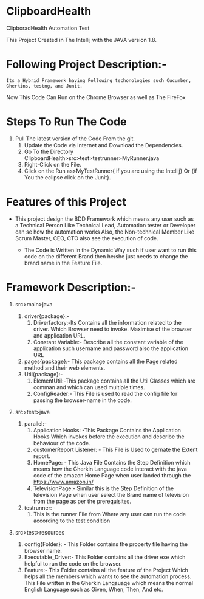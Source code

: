 # ClipboardHealth
ClipboradHealth Automation Test

This Project Created in The Intellij with the JAVA version 1.8.

# Following Project Description:-
    Its a Hybrid Framework having Following techonologies such Cucumber, Gherkins, testng, and Junit.
    
Now This Code Can Run on the Chrome Browser as well as The FireFox

# Steps To Run The Code
1. Pull The latest version of the Code From the git.
   1. Update the Code via Internet and Download the Dependencies.
   2. Go To the Directory ClipboardHealth>src>test>testrunner>MyRunner.java
   3. Right-Click on the File.
   4. Click on the Run as>MyTestRunner{ if you are using the Intellij} Or {if You 
      the eclipse click on the Junit}.

# Features of this Project
* This project design the BDD Framework which means any user such as a Technical Person
  Like Technical Lead, Automation tester or Developer can se how the automation works
  Also, the Non-technical Member Like Scrum Master, CEO, CTO also see the execution of code.

  * The Code is Written in the Dynamic Way such if user want to run this code on the different Brand
    then he/she just needs to change the brand name in the Feature File.
  
# Framework Description:- 
1. src>main>java
   1. driver{package}:- 
      1. Driverfactory:-Its Contains all the information related to the driver. Which Browser need to invoke.
                               Maximise of the browser and application URL.
      2. Constant Variable:- Describe all the constant variable of the application such username and password also the application URL 
   2. pages{package}:- This package contains all the Page related method and their web elements.
   3. Util{package}:- 
      1. ElementUtil:-This package contains all the Util Classes which are comman and which can used multiple times. 
      2. ConfigReader:- This File is used to read the config file for passing the browser-name in the code.

2. src>test>java
   1. parallel:- 
      1. Application Hooks: -This Package Contains the Application Hooks Which invokes before the execution and describe the behaviour of the code.
      2. customerReport Listener: - This File is Used to gernate the Extent report.
      3. HomePage: - This Java File Contains the Step Definition which means how the Gherkin Language code interact with the java code of the amazon Home Page when user landed through the https://www.amazon.in/ 
      4. TelevisionPage:- Similar this is the Step Definition of the television Page when user select the Brand name of television from the page as per the prerequisites.
   2. testrunner: -
      1. This is the runner File from Where any user can run the code according to the test condition
      
3. src>test>resources
   1. config{Folder}: - This Folder contains the property file having the browser name.
   2. Executable_Driver:- This Folder contains all the driver exe which helpful to run the code on the browser.
   3. Feature:- This Folder contains all the feature of the Project Which helps all the members which wants to see the automation process. This File written in the Gherkin Langauage which means the normal English Language such as Given, When, Then, And etc.